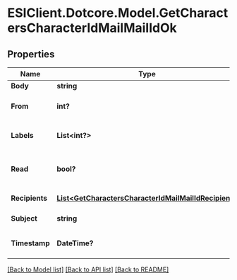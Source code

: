 # ESIClient.Dotcore.Model.GetCharactersCharacterIdMailMailIdOk
## Properties

Name | Type | Description | Notes
------------ | ------------- | ------------- | -------------
**Body** | **string** | Mail&#39;s body | [optional] 
**From** | **int?** | From whom the mail was sent | [optional] 
**Labels** | **List&lt;int?&gt;** | Labels attached to the mail | [optional] 
**Read** | **bool?** | Whether the mail is flagged as read | [optional] 
**Recipients** | [**List&lt;GetCharactersCharacterIdMailMailIdRecipient&gt;**](GetCharactersCharacterIdMailMailIdRecipient.md) | Recipients of the mail | [optional] 
**Subject** | **string** | Mail subject | [optional] 
**Timestamp** | **DateTime?** | When the mail was sent | [optional] 

[[Back to Model list]](../README.md#documentation-for-models) [[Back to API list]](../README.md#documentation-for-api-endpoints) [[Back to README]](../README.md)

